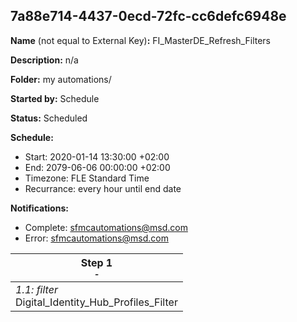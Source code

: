 ## 7a88e714-4437-0ecd-72fc-cc6defc6948e

**Name** (not equal to External Key)**:** FI_MasterDE_Refresh_Filters

**Description:** n/a

**Folder:** my automations/

**Started by:** Schedule

**Status:** Scheduled

**Schedule:**

* Start: 2020-01-14 13:30:00 +02:00
* End: 2079-06-06 00:00:00 +02:00
* Timezone: FLE Standard Time
* Recurrance: every hour until end date

**Notifications:**

* Complete: sfmcautomations@msd.com
* Error: sfmcautomations@msd.com

| Step 1<br>_<small>-</small>_ |
| --- |
| _1.1: filter_<br>Digital_Identity_Hub_Profiles_Filter |
